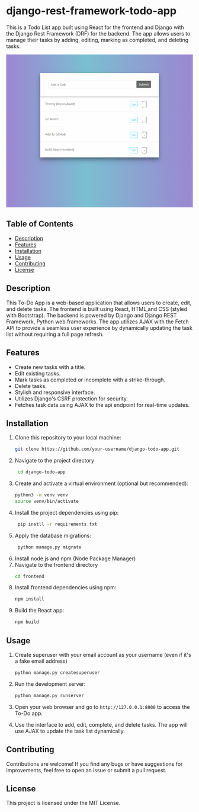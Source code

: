 # django-rest-framework-todo-app

This is a Todo List app built using React for the frontend and Django with the Django Rest Framework (DRF) for the backend. The app allows users to manage their tasks by adding, editing, marking as completed, and deleting tasks.

![](ToDoCRUDReact.gif)

## Table of Contents

- [Description](#description)
- [Features](#features)
- [Installation](#installation)
- [Usage](#usage)
- [Contributing](#contributing)
- [License](#license)

## Description

This To-Do App is a web-based application that allows users to create, edit, and delete tasks. The frontend is built using React, HTML,and CSS (styled with Bootstrap). The backend is powered by Django and Django REST Framework, Python web frameworks. The app utilizes AJAX with the Fetch API to provide a seamless user experience by dynamically updating the task list without requiring a full page refresh.

## Features

- Create new tasks with a title.
- Edit existing tasks.
- Mark tasks as completed or incomplete with a strike-through.
- Delete tasks.
- Stylish and responsive interface.
- Utilizes Django's CSRF protection for security.
- Fetches task data using AJAX to the api endpoint for real-time updates.

## Installation

1. Clone this repository to your local machine:
   ```bash
   git clone https://github.com/your-username/django-todo-app.git
    ```
2. Navigate to the project directory
   ```bash
    cd django-todo-app
    ```
3. Create and activate a virtual environment (optional but recommended):
   ```bash
   python3 -m venv venv
   source venv/bin/activate
    ```
4. Install the project dependencies using pip:
   ```bash
    pip instll -r requirements.txt
    ```
5. Apply the database migrations:
   ```bash
    python manage.py migrate
    ```
6. Install node.js and npm (Node Package Manager)
7. Navigate to the frontend directory
    ```bash
   cd frontend 
   ```
8. Install frontend dependencies using npm:
    ```bash
   npm install
   ```
9. Build the React app:
    ```bash
   npm build
   ```
## Usage

1. Create superuser with your email account as your username (even if it's a fake email address)
   ```bash
   python manage.py createsuperuser
   ```

2. Run the development server:
   ```bash
   python manage.py runserver
   ```

3. Open your web browser and go to `http://127.0.0.1:8000` to access the To-Do app.

4. Use the interface to add, edit, complete, and delete tasks. The app will use AJAX to update the task list dynamically.

## Contributing
Contributions are welcome! If you find any bugs or have suggestions for improvements, feel free to open an issue or submit a pull request.

## License
This project is licensed under the MIT License.
